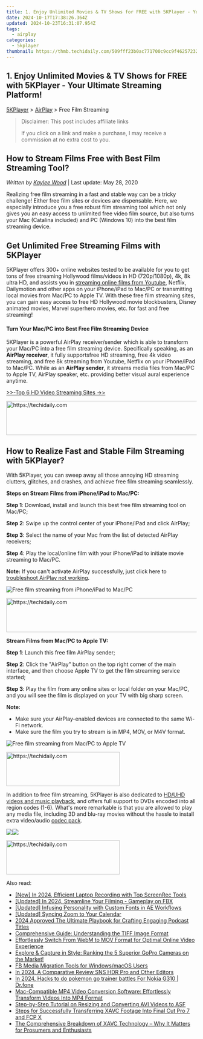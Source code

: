 ```yaml
---
title: 1. Enjoy Unlimited Movies & TV Shows for FREE with 5KPlayer - Your Ultimate Streaming Platform!
date: 2024-10-17T17:38:26.364Z
updated: 2024-10-23T16:31:07.954Z
tags:
  - airplay
categories:
  - 5kplayer
thumbnail: https://thmb.techidaily.com/509fff23b0ac771700c9cc9f462572328b6f939b94b3444a0e657778351b7b6a.jpg
---
```


## 1. Enjoy Unlimited Movies & TV Shows for FREE with 5KPlayer - Your Ultimate Streaming Platform!

[5KPlayer](https://tools.techidaily.com/5kplayer/products/) \> [AirPlay](https://tools.techidaily.com/5kplayer/airplay/) \> Free Film Streaming

>  Disclaimer: This post includes affiliate links
>
>  If you click on a link and make a purchase, I may receive a commission at no extra cost to you.
>

## How to Stream Films Free with Best Film Streaming Tool?

 _Written by [Kaylee Wood](https://www.quora.com/profile/Amanda-Hu-21)_ | Last update: May 28, 2020

Realizing free film streaming in a fast and stable way can be a tricky challenge! Either free film sites or devices are dispensable. Here, we especially introduce you a free robust film streaming tool which not only gives you an easy access to unlimited free video film source, but also turns your Mac (Catalina included) and PC (Windows 10) into the best film streaming device.

## Get Unlimited Free Streaming Films with 5KPlayer

5KPlayer offers 300+ online websites tested to be available for you to get tons of free streaming Hollywood films/videos in HD (720p/1080p), 4k, 8k ultra HD, and assists you in [streaming online films from Youtube](https://tools.techidaily.com/5kplayer/airplay/), Netflix, Dailymotion and other apps on your iPhone/iPad to Mac/PC or transmitting local movies from Mac/PC to Apple TV. With these free film streaming sites, you can gain easy access to free HD Hollywood movie blockbusters, Disney animated movies, Marvel superhero movies, etc. for fast and free streaming!

#### **Turn Your Mac/PC into Best Free Film Streaming Device**

5KPlayer is a powerful AirPlay receiver/sender which is able to transform your Mac/PC into a free film streaming device. Specifically speaking, as an **AirPlay receiver**, it fully supportsfree HD streaming, free 4k video streaming, and free 8k streaming from Youtube, Netflix on your iPhone/iPad to Mac/PC. While as an **AirPlay sender**, it streams media files from Mac/PC to Apple TV, AirPlay speaker, etc. providing better visual aural experience anytime. 

[\>>-Top 6 HD Video Streaming Sites ->>](https://tools.techidaily.com/5kplayer/airplay/)

<!-- affiliate ads begin -->
<a href="https://appsumo.8odi.net/c/5597632/2132160/7443" target="_top" id="2132160">
  <img src="//a.impactradius-go.com/display-ad/7443-2132160" border="0" alt="https://techidaily.com" width="600" height="90"/>
</a>
<img height="0" width="0" src="https://appsumo.8odi.net/i/5597632/2132160/7443" style="position:absolute;visibility:hidden;" border="0" />
<!-- affiliate ads end -->

## How to Realize Fast and Stable Film Streaming with 5KPlayer?

With 5KPlayer, you can sweep away all those annoying HD streaming clutters, glitches, and crashes, and achieve free film streaming seamlessly. 

**Steps on Stream Films from iPhone/iPad to Mac/PC:**

**Step 1**: Download, install and launch this best free film streaming tool on Mac/PC;

**Step 2**: Swipe up the control center of your iPhone/iPad and click AirPlay; 

**Step 3**: Select the name of your Mac from the list of detected AirPlay receivers;

**Step 4**: Play the local/online film with your iPhone/iPad to initiate movie streaming to Mac/PC. 

**Note:** If you can't activate AirPlay successfully, just click here to [troubleshoot AirPlay not working](https://tools.techidaily.com/5kplayer/airplay/).

![Free film streaming from iPhone/iPad to Mac/PC](https://www.5kplayer.com/airplay/img/5kplayer-freeaacplayer-yxt-030603.jpg) 

<!-- affiliate ads begin -->
<a href="https://appsumo.8odi.net/c/5597632/2123739/7443" target="_top" id="2123739">
  <img src="//a.impactradius-go.com/display-ad/7443-2123739" border="0" alt="https://techidaily.com" width="728" height="90"/>
</a>
<img height="0" width="0" src="https://appsumo.8odi.net/i/5597632/2123739/7443" style="position:absolute;visibility:hidden;" border="0" />
<!-- affiliate ads end -->

**Stream Films from Mac/PC to Apple TV:**

**Step 1**: Launch this free film AirPlay sender;

**Step 2**: Click the "AirPlay" button on the top right corner of the main interface, and then choose Apple TV to get the film streaming service started;

**Step 3**: Play the film from any online sites or local folder on your Mac/PC, and you will see the film is displayed on your TV with big sharp screen.

**Note:** 
* Make sure your AirPlay-enabled devices are connected to the same Wi-Fi network.
* Make sure the film you try to stream is in MP4, MOV, or M4V format.

![Free film streaming from Mac/PC to Apple TV](https://www.5kplayer.com/airplay/img/5k-airplay-xsy-airplay-with-win10-15021501.jpg) 

<!-- affiliate ads begin -->
<a href="https://aligracehair.sjv.io/c/5597632/1886044/19272" target="_top" id="1886044">
  <img src="//a.impactradius-go.com/display-ad/19272-1886044" border="0" alt="https://techidaily.com" width="300" height="90"/>
</a>
<img height="0" width="0" src="https://aligracehair.sjv.io/i/5597632/1886044/19272" style="position:absolute;visibility:hidden;" border="0" />
<!-- affiliate ads end -->

In addition to free film streaming, 5KPlayer is also dedicated to [HD/UHD videos and music playback](https://tools.techidaily.com/5kplayer/video-music-player/), and offers full support to DVDs encoded into all region codes (1-6). What's more remarkable is that you are allowed to play any media file, including 3D and blu-ray movies without the hassle to install extra video/audio [codec pack](https://tools.techidaily.com/5kplayer/video-music-player/). 

[![](https://www.5kplayer.com/airplay/../button/freedownwhitewin.png)](https://tools.techidaily.com/5kplayer/products/)[![](https://www.5kplayer.com/airplay/../button/freedownbackmac.png)](https://tools.techidaily.com/5kplayer/products/)

<!-- affiliate ads begin -->
<a href="https://aligracehair.sjv.io/c/5597632/1918714/19272" target="_top" id="1918714">
  <img src="//a.impactradius-go.com/display-ad/19272-1918714" border="0" alt="https://techidaily.com" width="300" height="90"/>
</a>
<img height="0" width="0" src="https://aligracehair.sjv.io/i/5597632/1918714/19272" style="position:absolute;visibility:hidden;" border="0" />
<!-- affiliate ads end -->

<ins class="adsbygoogle"
     style="display:block"
     data-ad-format="autorelaxed"
     data-ad-client="ca-pub-7571918770474297"
     data-ad-slot="1223367746"></ins>

<ins class="adsbygoogle"
     style="display:block"
     data-ad-client="ca-pub-7571918770474297"
     data-ad-slot="8358498916"
     data-ad-format="auto"
     data-full-width-responsive="true"></ins>

<span class="atpl-alsoreadstyle">Also read:</span>
<div><ul>
<li><a href="https://remote-screen-capture.techidaily.com/new-in-2024-efficient-laptop-recording-with-top-screenrec-tools/"><u>[New] In 2024, Efficient Laptop Recording with Top ScreenRec Tools</u></a></li>
<li><a href="https://screen-video-capture.techidaily.com/updated-in-2024-streamline-your-filming-gameplay-on-fbx/"><u>[Updated] In 2024, Streamline Your Filming - Gameplay on FBX</u></a></li>
<li><a href="https://fox-access.techidaily.com/updated-infusing-personality-with-custom-fonts-in-ae-workflows/"><u>[Updated] Infusing Personality with Custom Fonts in AE Workflows</u></a></li>
<li><a href="https://screen-mirroring-recording.techidaily.com/updated-syncing-zoom-to-your-calendar/"><u>[Updated] Syncing Zoom to Your Calendar</u></a></li>
<li><a href="https://some-approaches.techidaily.com/2024-approved-the-ultimate-playbook-for-crafting-engaging-podcast-titles/"><u>2024 Approved The Ultimate Playbook for Crafting Engaging Podcast Titles</u></a></li>
<li><a href="https://media-tips.techidaily.com/comprehensive-guide-understanding-the-tiff-image-format/"><u>Comprehensive Guide: Understanding the TIFF Image Format</u></a></li>
<li><a href="https://media-tips.techidaily.com/effortlessly-switch-from-webm-to-mov-format-for-optimal-online-video-experience/"><u>Effortlessly Switch From WebM to MOV Format for Optimal Online Video Experience</u></a></li>
<li><a href="https://media-tips.techidaily.com/1723620231712-explore-and-capture-in-style-ranking-the-5-superior-gopro-cameras-on-the-market/"><u>Explore & Capture in Style: Ranking the 5 Superior GoPro Cameras on the Market!</u></a></li>
<li><a href="https://facebook-video-content.techidaily.com/fb-media-migration-tools-for-windowsmacos-users/"><u>FB Media Migration Tools for Windows/macOS Users</u></a></li>
<li><a href="https://extra-lessons.techidaily.com/in-2024-a-comparative-review-sns-hdr-pro-and-other-editors/"><u>In 2024, A Comparative Review SNS HDR Pro and Other Editors</u></a></li>
<li><a href="https://android-pokemon-go.techidaily.com/in-2024-hacks-to-do-pokemon-go-trainer-battles-for-nokia-g310-drfone-by-drfone-virtual-android/"><u>In 2024, Hacks to do pokemon go trainer battles For Nokia G310 | Dr.fone</u></a></li>
<li><a href="https://media-tips.techidaily.com/mac-compatible-mp4-video-conversion-software-effortlessly-transform-videos-into-mp4-format/"><u>Mac-Compatible MP4 Video Conversion Software: Effortlessly Transform Videos Into MP4 Format</u></a></li>
<li><a href="https://media-tips.techidaily.com/step-by-step-tutorial-on-resizing-and-converting-avi-videos-to-asf/"><u>Step-by-Step Tutorial on Resizing and Converting AVI Videos to ASF</u></a></li>
<li><a href="https://media-tips.techidaily.com/steps-for-successfully-transferring-xavc-footage-into-final-cut-pro-7-and-fcp-x/"><u>Steps for Successfully Transferring XAVC Footage Into Final Cut Pro 7 and FCP X</u></a></li>
<li><a href="https://media-tips.techidaily.com/the-comprehensive-breakdown-of-xavc-technology-why-it-matters-for-prosumers-and-enthusiasts/"><u>The Comprehensive Breakdown of XAVC Technology – Why It Matters for Prosumers and Enthusiasts</u></a></li>
</ul></div>

